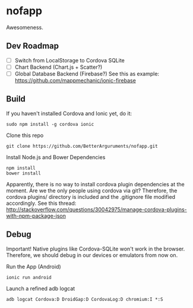 # nofapp
Awesomeness.

## Dev Roadmap
- [ ] Switch from LocalStorage to Cordova SQLite
- [ ] Chart Backend (Chart.js + Scatter?)
- [ ] Global Database Backend (Firebase?) See this as example: https://github.com/mappmechanic/ionic-firebase

## Build
If you haven't installed Cordova and Ionic yet, do it:
```
sudo npm install -g cordova ionic
```
Clone this repo
```
git clone https://github.com/BetterArguruments/nofapp.git
```
Install Node.js and Bower Dependencies
```
npm install
bower install
```
Apparently, there is no way to install cordova plugin dependencies at the moment. Are we the only people using cordova via git? Therefore, the cordova plugins/ directory is included and the .gitignore file modified accordingly.
See this thread: http://stackoverflow.com/questions/30042975/manage-cordova-plugins-with-npm-package-json

## Debug
Important! Native plugins like Cordova-SQLite won't work in the browser. Therefore, we should debug in our devices or emulators from now on.

Run the App (Android)
```
ionic run android
```
Launch a refined adb logcat
```
adb logcat Cordova:D DroidGap:D CordovaLog:D chromium:I *:S
```
